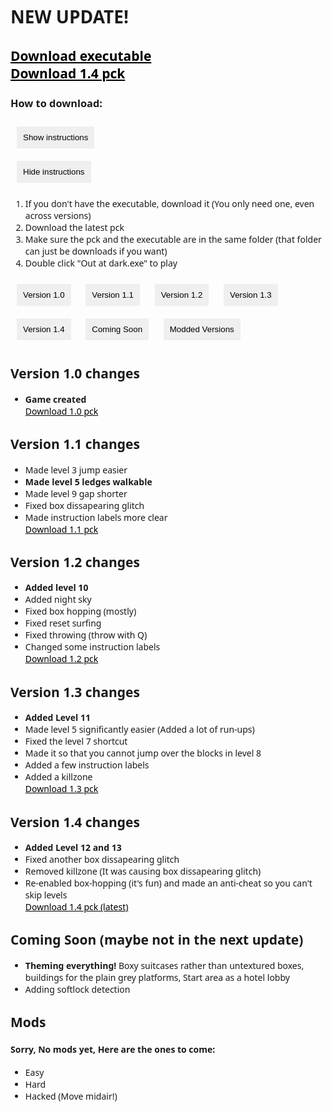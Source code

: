 <!DOCTYPE html>
<style>
    body {
        font-family: 'Segoe UI', Tahoma, Geneva, Verdana, sans-serif;
    }
    a {
        color: #000;
    }

    button {
        border-style: none;
        margin: 10px;
        padding: 10px;
    }

    body::selection {
        background-color: #abcdef;
        color: #000;
    }

    button:hover {
        background-color: #888;
    }
</style>
<strong><h1>NEW UPDATE!</h1></strong>
<h2>
    <a href="https://drive.google.com/file/d/1ue9PhXliDH5QUBB7U40OozEbHkETIQy8/view?usp=drive_link">Download executable</a><br>
    <a href="https://drive.google.com/file/d/15e1GvllGg6qZZ8UUS7dDkQv4VhJo7hG7/view?usp=drive_link">Download 1.4 pck</a><br>
</h2>
<h3>How to download:</h3>
<div id="instructions">
    <div id="hidden">
        <button class="tab-button" onclick="toggleInstructions()"><div>Show instructions</div></button>
    </div>
    <div id="shown">
        <button class="tab-button" onclick="toggleInstructions()"><div>Hide instructions</div></button>
        <p>
            <ol>
                <li>If you don't have the executable, download it (You only need one, even across versions)</li>
                <li>Download the latest pck</li>
                <li>Make sure the pck and the executable are in the same folder (that folder can just be downloads if you want)</li>
                <li>Double click "Out at dark.exe" to play</li>
            </ol>
        </p>    
    </div>
</div>

<div id="Buttons">
    <button type="button" id="b0" onclick="changeTab('0')">Version 1.0</button>
    <button type="button" id="b1" onclick="changeTab('1')">Version 1.1</button>
    <button type="button" id="b2" onclick="changeTab('2')">Version 1.2</button>
    <button type="button" id="b3" onclick="changeTab('3')">Version 1.3</button>
    <button type="button" id="b4" onclick="changeTab('4')">Version 1.4</button>
    <button type="button" id="bc" onclick="changeTab('c')">Coming Soon</button>
    <button type="button" id="bm" onclick="changeTab('m')">Modded Versions</button>
</div>

<div id="0" class="tab-pane">
<h2>Version 1.0 changes</h2>
<ul>
    <strong><li>Game created</li></strong>
    <a href="https://drive.google.com/file/d/1bKXWH9OVq3Y-RfprrIsUtizBXtxrnRpB/view?usp=sharing">Download 1.0 pck</a>
</ul>
</div>
<div id="1" class="tab-pane">
<h2>Version 1.1 changes</h2>
<ul>
    <li>Made level 3 jump easier</li>
    <strong><li>Made level 5 ledges walkable</li></strong>
    <li>Made level 9 gap shorter</li>
    <li>Fixed box dissapearing glitch</li>
    <li>Made instruction labels more clear</li>
    <a href="https://drive.google.com/file/d/1nqdf3hBjM1UHzOT_rHLa3p5UqeX5Ghu9/view?usp=sharing">Download 1.1 pck</a>
</ul>
</div>
<div id="2" class="tab-pane">
<h2>Version 1.2 changes</h2>
<ul>
    <strong><li>Added level 10</li></strong>
    <li>Added night sky</li>
    <li>Fixed box hopping (mostly)</li>
    <li>Fixed reset surfing</li>
    <li>Fixed throwing (throw with Q)</li>
    <li>Changed some instruction labels</li>
    <a href="https://drive.google.com/file/d/1BE5ijKNoTq7D1vL6u8L_eTRtiB4d4b8Z/view?usp=sharing">Download 1.2 pck</a>
</ul>
</div>
<div id="3" class="tab-pane">
<h2>Version 1.3 changes</h2>
<ul>
    <strong><li>Added Level 11</li></strong>
    <li>Made level 5 significantly easier (Added a lot of run-ups)</li>
    <li>Fixed the level 7 shortcut</li>
    <li>Made it so that you cannot jump over the blocks in level 8</li>
    <li>Added a few instruction labels</li>
    <li>Added a killzone</li>
    <a href="https://drive.google.com/file/d/1jGftxJlCTQS4oJf_7D0VNAyh1aRVzR43/view?usp=sharing">Download 1.3 pck</a>
</ul>
</div>
<div id="4" class="tab-pane">
<h2>Version 1.4 changes</h2>
<ul>
    <strong><li>Added Level 12 and 13</li></strong>
    <li>Fixed another box dissapearing glitch</li>
    <li>Removed killzone (It was causing box dissapearing glitch)</li>
    <li>Re-enabled box-hopping (it's fun) and made an anti-cheat so you can't skip levels</li>
    <a href="https://drive.google.com/file/d/15e1GvllGg6qZZ8UUS7dDkQv4VhJo7hG7/view?usp=drive_link">Download 1.4 pck (latest)</a>
</ul>
</div>
<div id="c" class="tab-pane">
<h2>Coming Soon (maybe not in the next update)</h2>
<ul>
    <strong><li>Theming everything!</strong> Boxy suitcases rather than untextured boxes, buildings for the plain grey platforms, Start area as a hotel lobby</li>
    <li>Adding softlock detection</li>
</ul>
</div>
<div id="m" class="tab-pane">
<h2>Mods</h2>
<h4>Sorry, No mods yet, Here are the ones to come:</h4>
<ul>
    <li>Easy</li>
    <li>Hard</li>
    <li>Hacked (Move midair!)</li>
</ul>
</div>


<script>
    var hidden = true;
    var hiddenPane = document.getElementById("hidden");
    var shownPane = document.getElementById("shown");
    hiddenPane.style.display = 'block';
    shownPane.style.display = 'none';
    function toggleInstructions() {
        if (hidden == true) {
            hiddenPane.style.display = 'none';
            shownPane.style.display = 'block';
            hidden = false;
        }
        else {
            hiddenPane.style.display = 'block';
            shownPane.style.display = 'none';
            hidden = true;
        }
    }
    function changeTab(tabId) {
        var tabPanes = document.getElementsByClassName("tab-pane");
        for (var i = 0; i < tabPanes.length; i++) {
            tabPanes[i].style.display = 'none';
        }
        var tabPane = document.getElementById(tabId);
        tabPane.style.display = "block";

    }
    changeTab('hide')
</script>
